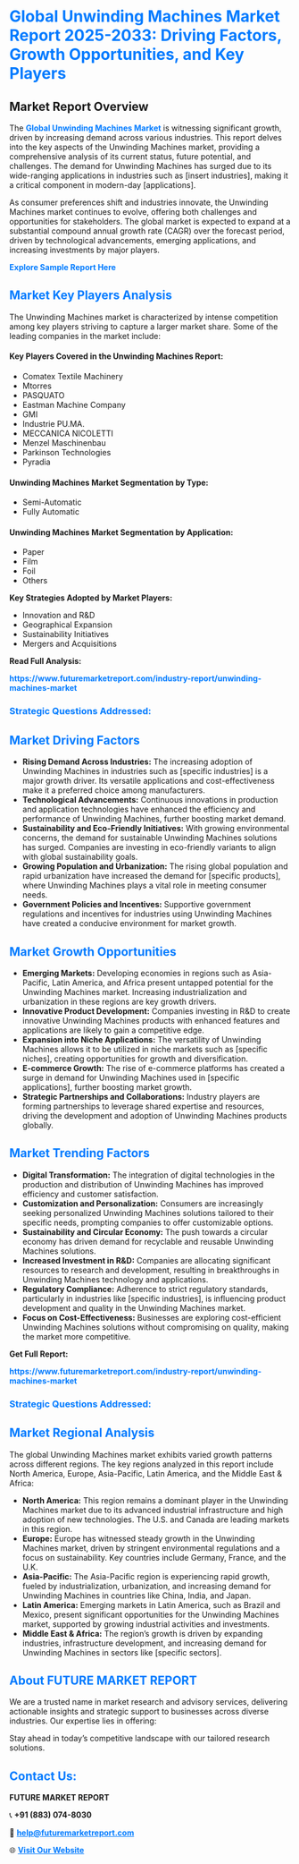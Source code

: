 <h1 style="color: #007BFF;">Global Unwinding Machines Market Report 2025-2033: Driving Factors, Growth Opportunities, and Key Players</h1>

<section id="overview">
<h2>Market Report Overview</h2>
<p>The <a href="https://www.futuremarketreport.com/industry-report/unwinding-machines-market" style="color: #007BFF; text-decoration: none;"><strong>Global Unwinding Machines Market</strong></a> is witnessing significant growth, driven by increasing demand across various industries. This report delves into the key aspects of the Unwinding Machines market, providing a comprehensive analysis of its current status, future potential, and challenges. The demand for Unwinding Machines has surged due to its wide-ranging applications in industries such as [insert industries], making it a critical component in modern-day [applications].</p>
<p>As consumer preferences shift and industries innovate, the Unwinding Machines market continues to evolve, offering both challenges and opportunities for stakeholders. The global market is expected to expand at a substantial compound annual growth rate (CAGR) over the forecast period, driven by technological advancements, emerging applications, and increasing investments by major players.</p>
</section>

<section id="overview">
<p><a href="https://www.futuremarketreport.com/request-sample/reportId=92080" style="color: #007BFF; text-decoration: none;"><strong>Explore Sample Report Here</strong></a></p>
</section>

<section id="key-players">
<h2 style="color: #007BFF;">Market Key Players Analysis</h2>
<p>The Unwinding Machines market is characterized by intense competition among key players striving to capture a larger market share. Some of the leading companies in the market include:</p>
<h4>Key Players Covered in the Unwinding Machines Report:</h4>
<ul><li>Comatex Textile Machinery</li><li>Mtorres</li><li>PASQUATO</li><li>Eastman Machine Company</li><li>GMI</li><li>Industrie PU.MA.</li><li>MECCANICA NICOLETTI</li><li>Menzel Maschinenbau</li><li>Parkinson Technologies</li><li>Pyradia</li></ul>
<h4>Unwinding Machines Market Segmentation by Type:</h4>
<ul><li>Semi-Automatic</li><li>Fully Automatic</li></ul>

<h4>Unwinding Machines Market Segmentation by Application:</h4>
<ul><li>Paper</li><li>Film</li><li>Foil</li><li>Others</li></ul>
<p><strong>Key Strategies Adopted by Market Players:</strong></p>
<ul>
<li>Innovation and R&D</li>
<li>Geographical Expansion</li>
<li>Sustainability Initiatives</li>
<li>Mergers and Acquisitions</li>
</ul>
</section>

<section>
<p><strong>Read Full Analysis: </strong></p><a href="https://www.futuremarketreport.com/industry-report/unwinding-machines-market" style="color: #007BFF; text-decoration: none;"><strong>https://www.futuremarketreport.com/industry-report/unwinding-machines-market</strong></a>
<h3 style="color: #007BFF;">Strategic Questions Addressed:</h3>
</section>

<section id="driving-factors">
<h2 style="color: #007BFF;">Market Driving Factors</h2>
<ul>
<li><strong>Rising Demand Across Industries:</strong> The increasing adoption of Unwinding Machines in industries such as [specific industries] is a major growth driver. Its versatile applications and cost-effectiveness make it a preferred choice among manufacturers.</li>
<li><strong>Technological Advancements:</strong> Continuous innovations in production and application technologies have enhanced the efficiency and performance of Unwinding Machines, further boosting market demand.</li>
<li><strong>Sustainability and Eco-Friendly Initiatives:</strong> With growing environmental concerns, the demand for sustainable Unwinding Machines solutions has surged. Companies are investing in eco-friendly variants to align with global sustainability goals.</li>
<li><strong>Growing Population and Urbanization:</strong> The rising global population and rapid urbanization have increased the demand for [specific products], where Unwinding Machines plays a vital role in meeting consumer needs.</li>
<li><strong>Government Policies and Incentives:</strong> Supportive government regulations and incentives for industries using Unwinding Machines have created a conducive environment for market growth.</li>
</ul>
</section>

<section id="growth-opportunities">
<h2 style="color: #007BFF;">Market Growth Opportunities</h2>
<ul>
<li><strong>Emerging Markets:</strong> Developing economies in regions such as Asia-Pacific, Latin America, and Africa present untapped potential for the Unwinding Machines market. Increasing industrialization and urbanization in these regions are key growth drivers.</li>
<li><strong>Innovative Product Development:</strong> Companies investing in R&D to create innovative Unwinding Machines products with enhanced features and applications are likely to gain a competitive edge.</li>
<li><strong>Expansion into Niche Applications:</strong> The versatility of Unwinding Machines allows it to be utilized in niche markets such as [specific niches], creating opportunities for growth and diversification.</li>
<li><strong>E-commerce Growth:</strong> The rise of e-commerce platforms has created a surge in demand for Unwinding Machines used in [specific applications], further boosting market growth.</li>
<li><strong>Strategic Partnerships and Collaborations:</strong> Industry players are forming partnerships to leverage shared expertise and resources, driving the development and adoption of Unwinding Machines products globally.</li>
</ul>
</section>

<section id="trending-factors">
<h2 style="color: #007BFF;">Market Trending Factors</h2>
<ul>
<li><strong>Digital Transformation:</strong> The integration of digital technologies in the production and distribution of Unwinding Machines has improved efficiency and customer satisfaction.</li>
<li><strong>Customization and Personalization:</strong> Consumers are increasingly seeking personalized Unwinding Machines solutions tailored to their specific needs, prompting companies to offer customizable options.</li>
<li><strong>Sustainability and Circular Economy:</strong> The push towards a circular economy has driven demand for recyclable and reusable Unwinding Machines solutions.</li>
<li><strong>Increased Investment in R&D:</strong> Companies are allocating significant resources to research and development, resulting in breakthroughs in Unwinding Machines technology and applications.</li>
<li><strong>Regulatory Compliance:</strong> Adherence to strict regulatory standards, particularly in industries like [specific industries], is influencing product development and quality in the Unwinding Machines market.</li>
<li><strong>Focus on Cost-Effectiveness:</strong> Businesses are exploring cost-efficient Unwinding Machines solutions without compromising on quality, making the market more competitive.</li>
</ul>
</section>

<section>
<p><strong>Get Full Report: </strong></p><a href="https://www.futuremarketreport.com/industry-report/unwinding-machines-market" style="color: #007BFF; text-decoration: none;"><strong>https://www.futuremarketreport.com/industry-report/unwinding-machines-market</strong></a>
<h3 style="color: #007BFF;">Strategic Questions Addressed:</h3>
</section>


<section id="regional-analysis">
<h2 style="color: #007BFF;">Market Regional Analysis</h2>
<p>The global Unwinding Machines market exhibits varied growth patterns across different regions. The key regions analyzed in this report include North America, Europe, Asia-Pacific, Latin America, and the Middle East & Africa:</p>
<ul>
<li><strong>North America:</strong> This region remains a dominant player in the Unwinding Machines market due to its advanced industrial infrastructure and high adoption of new technologies. The U.S. and Canada are leading markets in this region.</li>
<li><strong>Europe:</strong> Europe has witnessed steady growth in the Unwinding Machines market, driven by stringent environmental regulations and a focus on sustainability. Key countries include Germany, France, and the U.K.</li>
<li><strong>Asia-Pacific:</strong> The Asia-Pacific region is experiencing rapid growth, fueled by industrialization, urbanization, and increasing demand for Unwinding Machines in countries like China, India, and Japan.</li>
<li><strong>Latin America:</strong> Emerging markets in Latin America, such as Brazil and Mexico, present significant opportunities for the Unwinding Machines market, supported by growing industrial activities and investments.</li>
<li><strong>Middle East & Africa:</strong> The region’s growth is driven by expanding industries, infrastructure development, and increasing demand for Unwinding Machines in sectors like [specific sectors].</li>
</ul>
</section>

<footer>
<h2 style="color: #007BFF;">About FUTURE MARKET REPORT</h2>
<p>We are a trusted name in market research and advisory services, delivering actionable insights and strategic support to businesses across diverse industries. Our expertise lies in offering:</p>

<p>Stay ahead in today’s competitive landscape with our tailored research solutions.</p>

<h2 style="color: #007BFF;">Contact Us:</h2>
<p><strong>FUTURE MARKET REPORT</strong></p>
<p>📞 <strong>+91 (883) 074-8030</strong></p>
<p>📧 <strong><a href="mailto:help@futuremarketreport.com" style="color: #007BFF;">help@futuremarketreport.com</a></strong></p>
<p>🌐 <strong><a href="https://www.futuremarketreport.com/" style="color: #007BFF;">Visit Our Website</a></strong></p>
</footer>